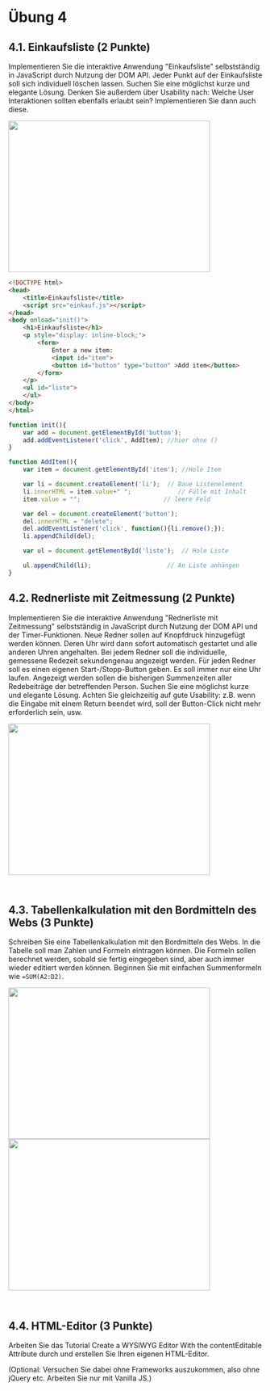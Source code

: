 # Übung 4

## 4.1. Einkaufsliste (2 Punkte)
Implementieren Sie die interaktive Anwendung "Einkaufsliste" selbstständig in JavaScript durch Nutzung der DOM API. Jeder Punkt auf der Einkaufsliste soll sich individuell löschen lassen. Suchen Sie eine möglichst kurze und elegante Lösung. Denken Sie außerdem über Usability nach: Welche User Interaktionen sollten ebenfalls erlaubt sein? Implementieren Sie dann auch diese.

<img src="./Assets/4.DOM/Einkaufsliste.png" width="400" height="300">

```html
<!DOCTYPE html>
<head>
    <title>Einkaufsliste</title>
    <script src="einkauf.js"></script>
</head>
<body onload="init()">
    <h1>Einkaufsliste</h1>
    <p style="display: inline-block;">
        <form>
            Enter a new item: 
            <input id="item">
            <button id="button" type="button" >Add item</button>
        </form>
    </p>
    <ul id="liste">
    </ul>
</body>
</html>
```

```js
function init(){
    var add = document.getElementById('button');
    add.addEventListener('click', AddItem); //hier ohne ()
}

function AddItem(){
    var item = document.getElementById('item'); //Hole Item

    var li = document.createElement('li');  // Baue Listenelement
    li.innerHTML = item.value+" ";             // Fülle mit Inhalt
    item.value = "";                       // leere Feld

    var del = document.createElement('button');
    del.innerHTML = "delete";
    del.addEventListener('click', function(){li.remove();});
    li.appendChild(del);

    var ul = document.getElementById('liste');  // Hole Liste

    ul.appendChild(li);                     // An Liste anhängen
}
```

## 4.2. Rednerliste mit Zeitmessung (2 Punkte)
Implementieren Sie die interaktive Anwendung "Rednerliste mit Zeitmessung" selbstständig in JavaScript durch Nutzung der DOM API und der Timer-Funktionen. Neue Redner sollen auf Knopfdruck hinzugefügt werden können. Deren Uhr wird dann sofort automatisch gestartet und alle anderen Uhren angehalten. Bei jedem Redner soll die individuelle, gemessene Redezeit sekundengenau angezeigt werden. Für jeden Redner soll es einen eigenen Start-/Stopp-Button geben. Es soll immer nur eine Uhr laufen. Angezeigt werden sollen die bisherigen Summenzeiten aller Redebeiträge der betreffenden Person. Suchen Sie eine möglichst kurze und elegante Lösung. Achten Sie gleichzeitig auf gute Usability: z.B. wenn die Eingabe mit einem Return beendet wird, soll der Button-Click nicht mehr erforderlich sein, usw.

<img src="./Assets/4.DOM/Rednerliste.png" width="400" height="300">

```html

```

```js

```

## 4.3. Tabellenkalkulation mit den Bordmitteln des Webs (3 Punkte)
Schreiben Sie eine Tabellenkalkulation mit den Bordmitteln des Webs. In die Tabelle soll man Zahlen und Formeln eintragen können. Die Formeln sollen berechnet werden, sobald sie fertig eingegeben sind, aber auch immer wieder editiert werden können. Beginnen Sie mit einfachen Summenformeln wie `=SUM(A2:D2)`.

<img src="./Assets/4.DOM/excel_formel.png" width="400" height="300">
<img src="./Assets/4.DOM/excel.png" width="400" height="300">


```html

```

```js

```

## 4.4. HTML-Editor (3 Punkte)
Arbeiten Sie das Tutorial Create a WYSIWYG Editor With the contentEditable Attribute durch und erstellen Sie Ihren eigenen HTML-Editor.

(Optional: Versuchen Sie dabei ohne Frameworks auszukommen, also ohne jQuery etc. Arbeiten Sie nur mit Vanilla JS.)


```html

```

```js

```